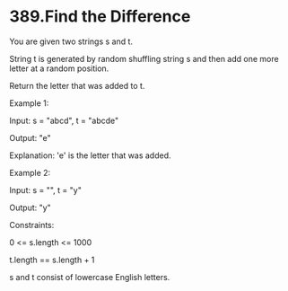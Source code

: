 # 389.Find the Difference

You are given two strings s and t.

String t is generated by random shuffling string s and then add one more letter at a random position.

Return the letter that was added to t.

 

Example 1:

Input: s = "abcd", t = "abcde"

Output: "e"

Explanation: 'e' is the letter that was added.

Example 2:

Input: s = "", t = "y"

Output: "y"
 

Constraints:

0 <= s.length <= 1000

t.length == s.length + 1

s and t consist of lowercase English letters.
